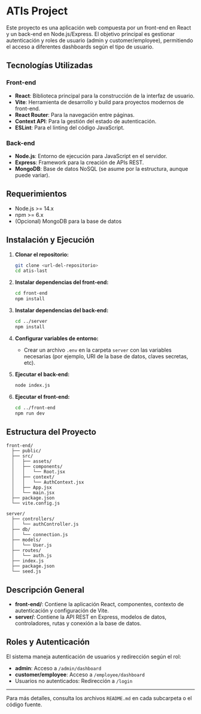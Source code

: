 # ATIs Project

Este proyecto es una aplicación web compuesta por un front-end en React y un back-end en Node.js/Express. El objetivo principal es gestionar autenticación y roles de usuario (admin y customer/employee), permitiendo el acceso a diferentes dashboards según el tipo de usuario.

## Tecnologías Utilizadas

### Front-end

- **React**: Biblioteca principal para la construcción de la interfaz de usuario.
- **Vite**: Herramienta de desarrollo y build para proyectos modernos de front-end.
- **React Router**: Para la navegación entre páginas.
- **Context API**: Para la gestión del estado de autenticación.
- **ESLint**: Para el linting del código JavaScript.

### Back-end

- **Node.js**: Entorno de ejecución para JavaScript en el servidor.
- **Express**: Framework para la creación de APIs REST.
- **MongoDB**: Base de datos NoSQL (se asume por la estructura, aunque puede variar).

## Requerimientos

- Node.js >= 14.x
- npm >= 6.x
- (Opcional) MongoDB para la base de datos

## Instalación y Ejecución

1. **Clonar el repositorio:**

   ```bash
   git clone <url-del-repositorio>
   cd atis-last
   ```

2. **Instalar dependencias del front-end:**

   ```bash
   cd front-end
   npm install
   ```

3. **Instalar dependencias del back-end:**

   ```bash
   cd ../server
   npm install
   ```

4. **Configurar variables de entorno:**

   - Crear un archivo `.env` en la carpeta `server` con las variables necesarias (por ejemplo, URI de la base de datos, claves secretas, etc).

5. **Ejecutar el back-end:**

   ```bash
   node index.js
   ```

6. **Ejecutar el front-end:**
   ```bash
   cd ../front-end
   npm run dev
   ```

## Estructura del Proyecto

```
front-end/
  ├── public/
  ├── src/
  │   ├── assets/
  │   ├── components/
  │   │   └── Root.jsx
  │   ├── context/
  │   │   └── AuthContext.jsx
  │   ├── App.jsx
  │   └── main.jsx
  ├── package.json
  └── vite.config.js

server/
  ├── controllers/
  │   └── authController.js
  ├── db/
  │   └── connection.js
  ├── models/
  │   └── User.js
  ├── routes/
  │   └── auth.js
  ├── index.js
  ├── package.json
  └── seed.js
```

## Descripción General

- **front-end/**: Contiene la aplicación React, componentes, contexto de autenticación y configuración de Vite.
- **server/**: Contiene la API REST en Express, modelos de datos, controladores, rutas y conexión a la base de datos.

## Roles y Autenticación

El sistema maneja autenticación de usuarios y redirección según el rol:

- **admin**: Acceso a `/admin/dashboard`
- **customer/employee**: Acceso a `/employee/dashboard`
- Usuarios no autenticados: Redirección a `/login`

---

Para más detalles, consulta los archivos `README.md` en cada subcarpeta o el código fuente.

